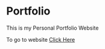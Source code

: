 # Portfolio
This is my Personal Portfolio Website

To go to website [Click Here](https://jatin2712.github.io/Portfolio/) 